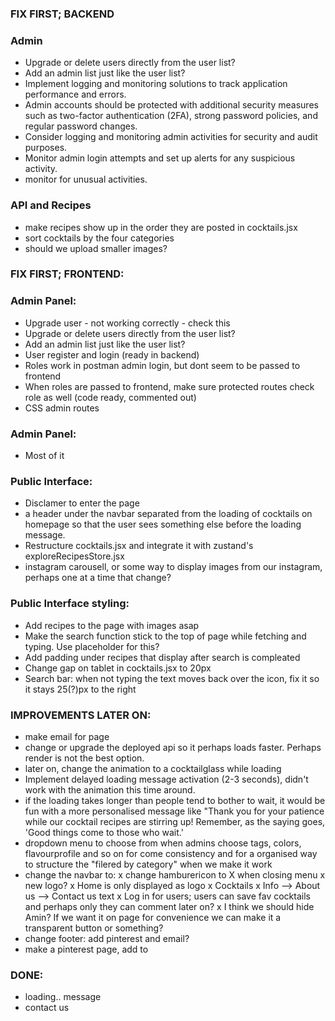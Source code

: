 ### FIX FIRST; BACKEND
### Admin
- Upgrade or delete users directly from the user list?
- Add an admin list just like the user list?
- Implement logging and monitoring solutions to track application performance and errors.
- Admin accounts should be protected with additional security measures such as two-factor authentication (2FA), strong password policies, and regular password changes.
- Consider logging and monitoring admin activities for security and audit purposes.
- Monitor admin login attempts and set up alerts for any suspicious activity.
- monitor for unusual activities.
### API and Recipes
- make recipes show up in the order they are posted in cocktails.jsx
- sort cocktails by the four categories
- should we upload smaller images?

### FIX FIRST; FRONTEND: 
### Admin Panel: 
- Upgrade user - not working correctly - check this
- Upgrade or delete users directly from the user list?
- Add an admin list just like the user list?
- User register and login (ready in backend)
- Roles work in postman admin login, but dont seem to be passed to frontend
- When roles are passed to frontend, make sure protected routes check role as well (code ready, commented out)
- CSS admin routes

### Admin Panel:
- Most of it 

### Public Interface:
- Disclamer to enter the page
- a header under the navbar separated from the loading of cocktails on homepage so that the user sees something else before the loading message. 
- Restructure cocktails.jsx and integrate it with zustand's exploreRecipesStore.jsx
- instagram carousell, or some way to display images from our instagram, perhaps one at a time that change?

### Public Interface styling:
- Add recipes to the page with images asap  
- Make the search function stick to the top of page while fetching and typing. Use placeholder for this?
- Add padding under recipes that display after search is compleated
- Change gap on tablet in cocktails.jsx to 20px
- Search bar: when not typing the text moves back over the icon, fix it so it stays 25(?)px to the right

### IMPROVEMENTS LATER ON:
- make email for page
- change or upgrade the deployed api so it perhaps loads faster. Perhaps render is not the best option. 
- later on, change the animation to a cocktailglass while loading
- Implement delayed loading message activation (2-3 seconds), didn't work with the animation this time around.
- if the loading takes longer than people tend to bother to wait, it would be fun with a more personalised message like "Thank you for your patience while our cocktail recipes are stirring up! Remember, as the saying goes, 'Good things come to those who wait.'
- dropdown menu to choose from when admins choose tags, colors, flavourprofile and so on for come consistency and for a organised way to structure the "filered by category" when we make it work
- change the navbar to:
x change hamburericon to X when closing menu
x new logo?
x Home is only displayed as logo
x Cocktails
x Info --> About us 
       --> Contact us text
x Log in for users; users can save fav cocktails and perhaps only they can comment later on? 
x I think we should hide Amin? If we want it on page for convenience we can make it a transparent button or something?
- change footer: add pinterest and email?
- make a pinterest page, add to 

### DONE:
- loading.. message 
- contact us
